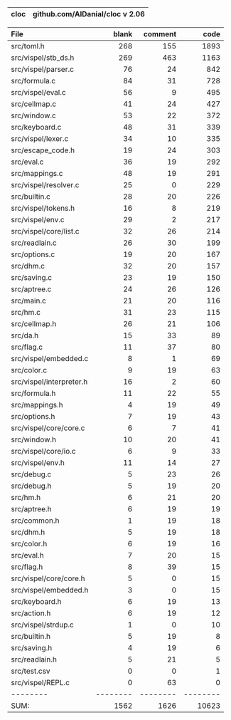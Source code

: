cloc|github.com/AlDanial/cloc v 2.06
--- | ---

File|blank|comment|code
:-------|-------:|-------:|-------:
src/toml.h|268|155|1893
src/vispel/stb_ds.h|269|463|1163
src/vispel/parser.c|76|24|842
src/formula.c|84|31|728
src/vispel/eval.c|56|9|495
src/cellmap.c|41|24|427
src/window.c|53|22|372
src/keyboard.c|48|31|339
src/vispel/lexer.c|34|10|335
src/escape_code.h|19|24|303
src/eval.c|36|19|292
src/mappings.c|48|19|291
src/vispel/resolver.c|25|0|229
src/builtin.c|28|20|226
src/vispel/tokens.h|16|8|219
src/vispel/env.c|29|2|217
src/vispel/core/list.c|32|26|214
src/readlain.c|26|30|199
src/options.c|19|20|167
src/dhm.c|32|20|157
src/saving.c|23|19|150
src/aptree.c|24|26|126
src/main.c|21|20|116
src/hm.c|31|23|115
src/cellmap.h|26|21|106
src/da.h|15|33|89
src/flag.c|11|37|80
src/vispel/embedded.c|8|1|69
src/color.c|9|19|63
src/vispel/interpreter.h|16|2|60
src/formula.h|11|22|55
src/mappings.h|4|19|49
src/options.h|7|19|43
src/vispel/core/core.c|6|7|41
src/window.h|10|20|41
src/vispel/core/io.c|6|9|33
src/vispel/env.h|11|14|27
src/debug.c|5|23|26
src/debug.h|5|19|20
src/hm.h|6|21|20
src/aptree.h|6|19|19
src/common.h|1|19|18
src/dhm.h|5|19|18
src/color.h|6|19|16
src/eval.h|7|20|15
src/flag.h|8|39|15
src/vispel/core/core.h|5|0|15
src/vispel/embedded.h|3|0|15
src/keyboard.h|6|19|13
src/action.h|6|19|12
src/vispel/strdup.c|1|0|10
src/builtin.h|5|19|8
src/saving.h|4|19|6
src/readlain.h|5|21|5
src/test.csv|0|0|1
src/vispel/REPL.c|0|63|0
--------|--------|--------|--------
SUM:|1562|1626|10623
